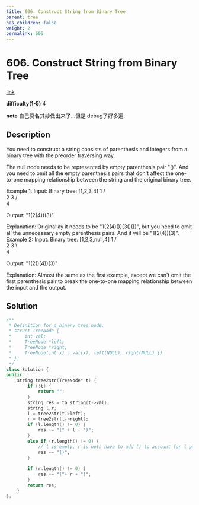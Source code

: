 ```yaml
---
title: 606. Construct String from Binary Tree
parent: tree
has_children: false
weight: 2
permalink: 606
---
```

# 606. Construct String from Binary Tree
[link](https://leetcode.com/problems/construct-string-from-binary-tree/)

**difficulty(1-5)**
4

**note**
自己莫名其妙做出来了...但是 debug了好多遍.


## Description
You need to construct a string consists of parenthesis and integers from a binary tree with the preorder traversing way.

The null node needs to be represented by empty parenthesis pair "()". And you need to omit all the empty parenthesis pairs that don't affect the one-to-one mapping relationship between the string and the original binary tree.

Example 1:
Input: Binary tree: [1,2,3,4]
       1
     /   \
    2     3
   /    
  4     

Output: "1(2(4))(3)"

Explanation: Originallay it needs to be "1(2(4)())(3()())", 
but you need to omit all the unnecessary empty parenthesis pairs. 
And it will be "1(2(4))(3)".
Example 2:
Input: Binary tree: [1,2,3,null,4]
       1
     /   \
    2     3
     \  
      4 

Output: "1(2()(4))(3)"

Explanation: Almost the same as the first example, 
except we can't omit the first parenthesis pair to break the one-to-one mapping relationship between the input and the output.

## Solution
```c++
/**
 * Definition for a binary tree node.
 * struct TreeNode {
 *     int val;
 *     TreeNode *left;
 *     TreeNode *right;
 *     TreeNode(int x) : val(x), left(NULL), right(NULL) {}
 * };
 */
class Solution {
public:
    string tree2str(TreeNode* t) {
        if (!t) {
            return "";
        }
        string res = to_string(t->val);
        string l,r;
        l = tree2str(t->left);    
        r = tree2str(t->right);
        if (l.length() != 0) {
            res += "(" + l + ")";
        }
        else if (r.length() != 0) {
            // l is empty, r is not: have to add () to account for l part!!!
            res += "()";
        }        
        
        if (r.length() != 0) {
            res += "("+ r + ")";
        }
        return res;      
    }
};
```
